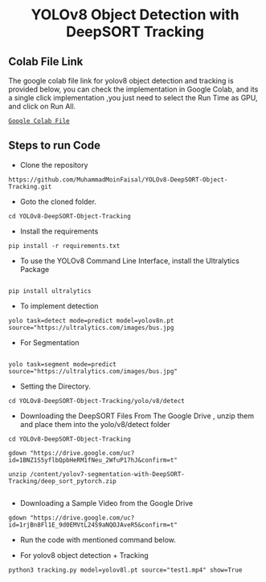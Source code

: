 <H1 align="center">
YOLOv8 Object Detection with DeepSORT Tracking </H1>

## Colab File Link 
The google colab file link for yolov8 object detection and tracking is provided below, you can check the implementation in Google Colab, and its a single click implementation
,you just need to select the Run Time as GPU, and click on Run All.

[`Google Colab File`](https://colab.research.google.com/drive/1Ls1WW9AwtdEjkm_q6e-IG31xP5aBDQyH?usp=sharing)

## Steps to run Code

- Clone the repository
```
https://github.com/MuhammadMoinFaisal/YOLOv8-DeepSORT-Object-Tracking.git
```
- Goto the cloned folder.
```
cd YOLOv8-DeepSORT-Object-Tracking
```
- Install the requirements
```
pip install -r requirements.txt

```
- To use the YOLOv8 Command Line Interface, install the Ultralytics Package
```

pip install ultralytics

```
- To implement detection
```
yolo task=detect mode=predict model=yolov8n.pt source="https://ultralytics.com/images/bus.jpg

```
- For Segmentation
```

yolo task=segment mode=predict  source="https://ultralytics.com/images/bus.jpg"

```
- Setting the Directory.
```
cd YOLOv8-DeepSORT-Object-Tracking/yolo/v8/detect

```
- Downloading the DeepSORT Files From The Google Drive , unzip them and place them into the yolo/v8/detect folder
```
cd YOLOv8-DeepSORT-Object-Tracking

gdown "https://drive.google.com/uc?id=1BNZ1S5yflbQpbHeRM1fNeu_2WfuP17hJ&confirm=t"

unzip /content/yolov7-segmentation-with-DeepSORT-Tracking/deep_sort_pytorch.zip


```
- Downloading a Sample Video from the Google Drive
```
gdown "https://drive.google.com/uc?id=1rjBn8Fl1E_9d0EMVtL24S9aNQOJAveR5&confirm=t"
```

- Run the code with mentioned command below.

- For yolov8 object detection + Tracking
```
python3 tracking.py model=yolov8l.pt source="test1.mp4" show=True
```

